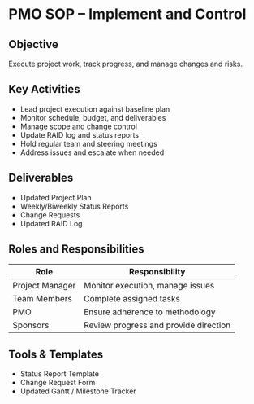# PMO SOP – Implement and Control

## Objective
Execute project work, track progress, and manage changes and risks.

## Key Activities
- Lead project execution against baseline plan
- Monitor schedule, budget, and deliverables
- Manage scope and change control
- Update RAID log and status reports
- Hold regular team and steering meetings
- Address issues and escalate when needed

## Deliverables
- Updated Project Plan
- Weekly/Biweekly Status Reports
- Change Requests
- Updated RAID Log

## Roles and Responsibilities
| Role | Responsibility |
|------|----------------|
| Project Manager | Monitor execution, manage issues |
| Team Members | Complete assigned tasks |
| PMO | Ensure adherence to methodology |
| Sponsors | Review progress and provide direction |

## Tools & Templates
- Status Report Template
- Change Request Form
- Updated Gantt / Milestone Tracker